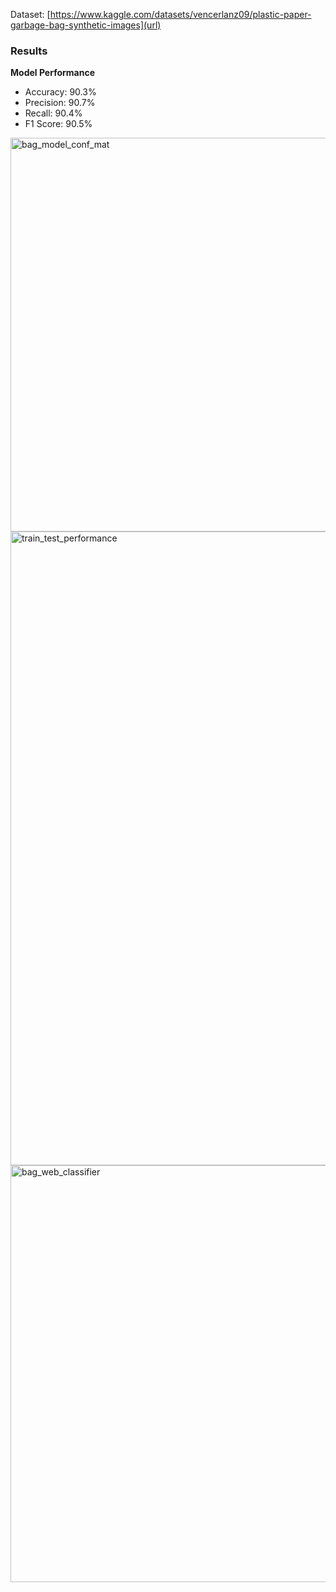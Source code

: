 
Dataset: [https://www.kaggle.com/datasets/vencerlanz09/plastic-paper-garbage-bag-synthetic-images](url)

### Results
**Model Performance**
- Accuracy: 90.3%
- Precision: 90.7%
- Recall: 90.4%
- F1 Score: 90.5%

<img width="630" alt="bag_model_conf_mat" src="https://github.com/user-attachments/assets/934168d9-0565-4d60-9b67-2757bf255f8b">

<img width="1014" alt="train_test_performance" src="https://github.com/user-attachments/assets/ec6424b4-57e7-42ab-be23-480ce78fd77d">

<img width="667" alt="bag_web_classifier" src="https://github.com/user-attachments/assets/4f2930b9-f207-4e31-b5fa-42e97fef470c">
